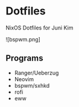 # Dotfiles

NixOS Dotfiles for Juni Kim

![bspwm.png]

## Programs

- Ranger/Ueberzug
- Neovim
- bspwm/sxhkd
- rofi
- eww
